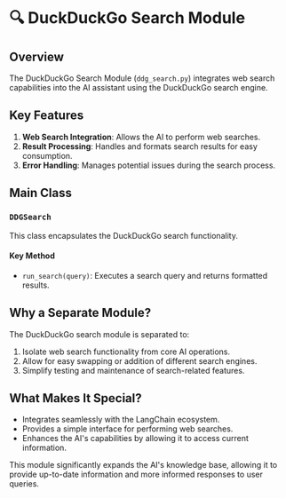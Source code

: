 # 🔍 DuckDuckGo Search Module

## Overview

The DuckDuckGo Search Module (`ddg_search.py`) integrates web search capabilities into the AI assistant using the DuckDuckGo search engine.

## Key Features

1. **Web Search Integration**: Allows the AI to perform web searches.
2. **Result Processing**: Handles and formats search results for easy consumption.
3. **Error Handling**: Manages potential issues during the search process.

## Main Class

### `DDGSearch`

This class encapsulates the DuckDuckGo search functionality.

#### Key Method

- `run_search(query)`: Executes a search query and returns formatted results.

## Why a Separate Module?

The DuckDuckGo search module is separated to:
1. Isolate web search functionality from core AI operations.
2. Allow for easy swapping or addition of different search engines.
3. Simplify testing and maintenance of search-related features.

## What Makes It Special?

- Integrates seamlessly with the LangChain ecosystem.
- Provides a simple interface for performing web searches.
- Enhances the AI's capabilities by allowing it to access current information.

This module significantly expands the AI's knowledge base, allowing it to provide up-to-date information and more informed responses to user queries.
